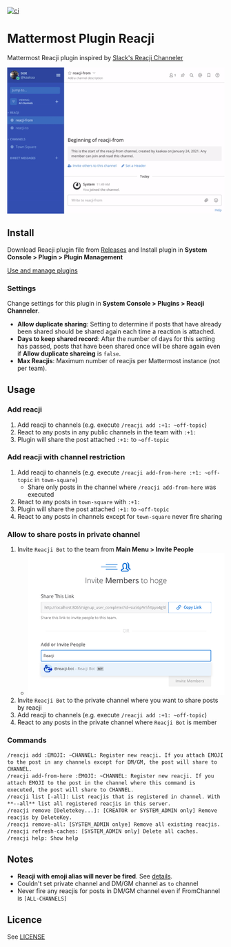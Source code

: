 [![ci](https://github.com/kaakaa/mattermost-plugin-reacji/actions/workflows/ci.yml/badge.svg)](https://github.com/kaakaa/mattermost-plugin-reacji/actions/workflows/ci.yml)

# Mattermost Plugin Reacji

Mattermost Reacji plugin inspired by [Slack's Reacji Channeler](https://reacji-channeler.builtbyslack.com/)

![demo](./reacji-demo.gif)

## Install

Download Reacji plugin file from [Releases](https://github.com/kaakaa/mattermost-plugin-reacji/releases/latest) and Install plugin in **System Console > Plugin > Plugin Management**  

[Use and manage plugins](https://developers.mattermost.com/integrate/plugins/using-and-managing-plugins/#custom-plugins)

### Settings

Change settings for this plugin in **System Console > Plugins > Reacji Channeler**.

-   **Allow duplicate sharing**: Setting to determine if posts that have already been shared should be shared again each time a reaction is attached.
-   **Days to keep shared record**: After the number of days for this setting has passed, posts that have been shared once will be share again even if **Allow duplicate shareing** is `false`.
-   **Max Reacjis**: Maximum number of reacjis per Mattermost instance (not per team).

## Usage

### Add reacji

1. Add reacji to channels (e.g. execute `/reacji add :+1: ~off-topic`)
2. React to any posts in any public channels in the team with `:+1:`
3. Plugin will share the post attached `:+1:` to `~off-topic`

### Add reacji with channel restriction

1. Add reacji to channels (e.g. execute `/reacji add-from-here :+1: ~off-topic` in `town-square`)
    - Share only posts in the channel where `/reacji add-from-here` was executed
2. React to any posts in `town-square` with `:+1:`
3. Plugin will share the post attached `:+1:` to `~off-topic`
4. React to any posts in channels except for `town-square` never fire sharing

### Allow to share posts in private channel

1. Invite `Reacji Bot` to the team from **Main Menu > Invite People**
    - ![invite reacji-bot](./sc-invite-reacjibot.png)
2. Invite `Reacji Bot` to the private channel where you want to share posts by reacji
3. Add reacji to channels (e.g. execute `/reacji add :+1: ~off-topic`)
4. React to any posts in the private channel where `Reacji Bot` is member

### Commands

```
/reacji add :EMOJI: ~CHANNEL: Register new reacji. If you attach EMOJI to the post in any channels except for DM/GM, the post will share to CHANNEL.
/reacji add-from-here :EMOJI: ~CHANNEL: Register new reacji. If you attach EMOJI to the post in the channel where this command is executed, the post will share to CHANNEL.
/reacji list [-all]: List reacjis that is registered in channel. With **--all** list all registered reacjis in this server.
/reacji remove [Deletekey...]: [CREATOR or SYSTEM_ADMIN only] Remove reacjis by DeleteKey.
/reacji remove-all: [SYSTEM_ADMIN onlye] Remove all existing reacjis.
/reacji refresh-caches: [SYSTEM_ADMIN only] Delete all caches.
/reacji help: Show help
```

## Notes

-   **Reacji with emoji alias will never be fired**. See [details](./notes-alias.md).
-   Couldn't set private channel and DM/GM channel as `to` channel
-   Never fire any reacjis for posts in DM/GM channel even if FromChannel is `[ALL-CHANNELS]`

## Licence

See [LICENSE](./LICENSE)
